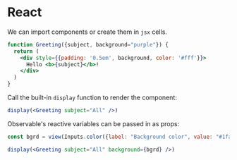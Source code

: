 # React

We can import components or create them in `jsx` cells.

```jsx echo
function Greeting({subject, background="purple"}) {
  return (
    <div style={{padding: '0.5em', background, color: '#fff'}}>
      Hello <b>{subject}</b>!
    </div>
  )
}
```

Call the built-in `display` function to render the component:

```jsx echo
display(<Greeting subject="All" />)
```

Observable's reactive variables can be passed in as props:

```js echo
const bgrd = view(Inputs.color({label: "Background color", value: "#1fad36"}));
```

```jsx echo
display(<Greeting subject="All" background={bgrd} />)
```
